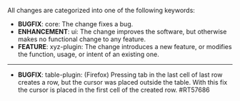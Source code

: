 All changes are categorized into one of the following keywords:

- **BUGFIX**: core: The change fixes a bug.
- **ENHANCEMENT**: ui: The change improves the software, but otherwise makes no
                   functional change to any feature.
- **FEATURE**: xyz-plugin: The change introduces a new feature, or modifies the
               function, usage, or intent of an existing one.

----

- **BUGFIX**: table-plugin: (Firefox) Pressing tab in the last cell of last
              row creates a row, but the cursor was placed outside the
              table. With this fix the cursor is placed in the first cell of
              the created row. #RT57686

